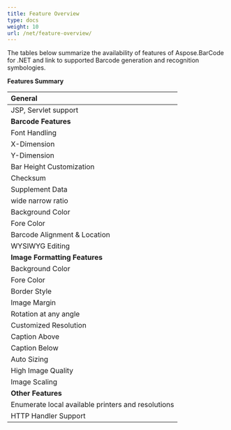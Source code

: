 ```yaml
---
title: Feature Overview
type: docs
weight: 10
url: /net/feature-overview/
---
```


The tables below summarize the availability of features of Aspose.BarCode for .NET and link to supported Barcode generation and recognition symbologies.

**Features Summary**

|**General**|
| :- |
|JSP, Servlet support|
|**Barcode Features**|
|Font Handling|
|X-Dimension|
|Y-Dimension|
|Bar Height Customization|
|Checksum|
|Supplement Data|
|wide narrow ratio|
|Background Color|
|Fore Color|
|Barcode Alignment & Location|
|WYSIWYG Editing|
|**Image Formatting Features**|
|Background Color|
|Fore Color|
|Border Style|
|Image Margin|
|Rotation at any angle|
|Customized Resolution|
|Caption Above|
|Caption Below|
|Auto Sizing|
|High Image Quality|
|Image Scaling|
|**Other Features**|
|Enumerate local available printers and resolutions|
|HTTP Handler Support|


